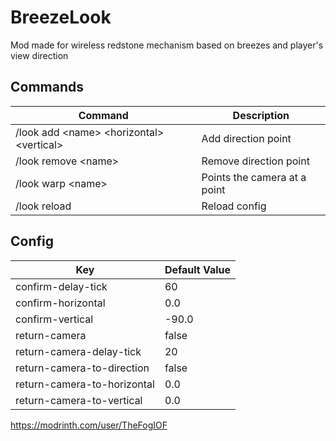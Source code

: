 # BreezeLook
Mod made for wireless redstone mechanism based on breezes and player's view direction

## Commands
| Command | Description |
| --- | --- |
| /look add \<name\> \<horizontal\> \<vertical\> | Add direction point |
| /look remove \<name\> | Remove direction point |
| /look warp \<name\> | Points the camera at a point |
| /look reload | Reload config |

## Config
| Key | Default Value |
| --- | --- |
| confirm-delay-tick | 60 |
| confirm-horizontal | 0.0 |
| confirm-vertical | -90.0 |
| return-camera | false |
| return-camera-delay-tick | 20 |
| return-camera-to-direction | false |
| return-camera-to-horizontal | 0.0 |
| return-camera-to-vertical | 0.0 |

https://modrinth.com/user/TheFogIOF
